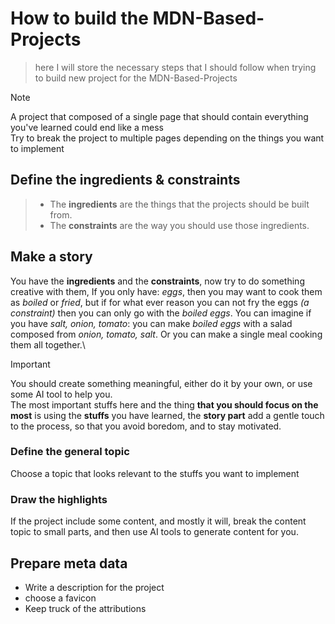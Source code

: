 # How to build the MDN-Based-Projects

> here I will store the necessary steps that I should follow when trying to build new project for the MDN-Based-Projects

> [!note]
> A project that composed of a single page that should contain everything you've learned could end like a mess\
> Try to break the project to multiple pages depending on the things you want to implement

## Define the ingredients & constraints

> - The **ingredients** are the things that the projects should be built from.
> - The **constraints** are the way you should use those ingredients.

## Make a story

You have the **ingredients** and the **constraints**, now try to do something creative with them, If you only have: _eggs_, then you may want to cook them as _boiled_ or _fried_, but if for what ever reason you can not fry the eggs _(a constraint)_ then you can only go with the _boiled eggs_. You can imagine if you have _salt, onion, tomato_: you can make _boiled eggs_ with a salad composed from _onion, tomato, salt_. Or you can make a single meal cooking them all together.\

> [!IMPORTANT]
> You should create something meaningful, either do it by your own, or use some AI tool to help you.\
> The most important stuffs here and the thing **that you should focus on the most** is using the **stuffs** you have learned, the **story part** add a gentle touch to the process, so that you avoid boredom, and to stay motivated.

### Define the general topic

Choose a topic that looks relevant to the stuffs you want to implement

### Draw the highlights

If the project include some content, and mostly it will, break the content topic to small parts, and then use AI tools to generate content for you.

## Prepare meta data

- Write a description for the project
- choose a favicon
- Keep truck of the attributions
